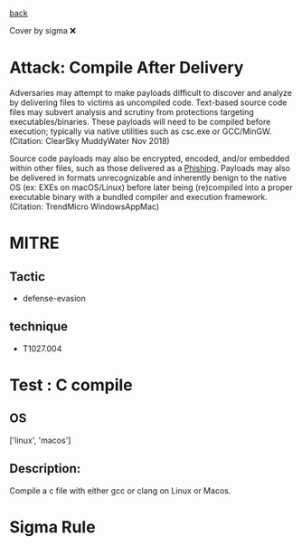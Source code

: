 [back](../index.md)

Cover by sigma :x: 

# Attack: Compile After Delivery

 Adversaries may attempt to make payloads difficult to discover and analyze by delivering files to victims as uncompiled code. Text-based source code files may subvert analysis and scrutiny from protections targeting executables/binaries. These payloads will need to be compiled before execution; typically via native utilities such as csc.exe or GCC/MinGW.(Citation: ClearSky MuddyWater Nov 2018)

Source code payloads may also be encrypted, encoded, and/or embedded within other files, such as those delivered as a [Phishing](https://attack.mitre.org/techniques/T1566). Payloads may also be delivered in formats unrecognizable and inherently benign to the native OS (ex: EXEs on macOS/Linux) before later being (re)compiled into a proper executable binary with a bundled compiler and execution framework.(Citation: TrendMicro WindowsAppMac)

# MITRE
## Tactic
  - defense-evasion

## technique
  - T1027.004

# Test : C compile

## OS

 ['linux', 'macos']

## Description:

 Compile a c file with either gcc or clang on Linux or Macos.


# Sigma Rule
